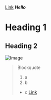 [Link](https://litianqing2887.github.io/cse15l-lab-reports/index.html)
***Hello***
# Heading 1
## Heading 2
![Image](https://www.google.com/images/branding/googlelogo/2x/googlelogo_color_272x92dp.png)
> Blockquote
> 1. a
> 2. b
> * c
[Link](lab-report-1-week-2.html)
